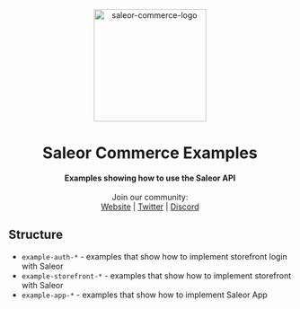 <div align="center" width="100px">

 <picture>
   <source media="(prefers-color-scheme: dark)" srcset="https://github.com/user-attachments/assets/76e3079f-696a-4fcd-8658-89739647090b">
   <source media="(prefers-color-scheme: light)" srcset="https://github.com/user-attachments/assets/8477d643-a905-4c63-8ed3-03d0976f6fc3">
   <img width="200" alt="saleor-commerce-logo" src="https://user-images.githubusercontent.com/4006792/214636328-8e4f83e8-66cb-4114-a3d8-473eb908b9c3.png">

 </picture>
</div>


<div align="center">
  <h1>Saleor Commerce Examples</h1>
</div>

<div align="center">
  <strong>Examples showing how to use the Saleor API</strong>
</div>

<br />

<div align="center">
  Join our community: <br>
  <a href="https://saleor.io/">Website</a>
  <span> | </span>
  <a href="https://twitter.com/getsaleor">Twitter</a>
  <span> | </span>
  <a href="https://saleor.io/discord">Discord</a>
</div>


## Structure

* `example-auth-*` - examples that show how to implement storefront login with Saleor
* `example-storefront-*` - examples that show how to implement storefront with Saleor
* `example-app-*` - examples that show how to implement Saleor App
